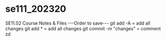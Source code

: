 # se111_202320
SE11.02 Course Notes &amp; Files
---Order to save---
git add -A = add all changes
git add * = add all changes
git commit -m "changes" = comment 
zd